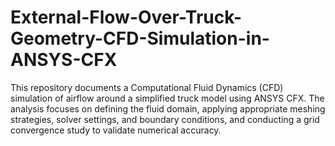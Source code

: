 # External-Flow-Over-Truck-Geometry-CFD-Simulation-in-ANSYS-CFX
This repository documents a Computational Fluid Dynamics (CFD) simulation of airflow around a simplified truck model using ANSYS CFX. The analysis focuses on defining the fluid domain, applying appropriate meshing strategies, solver settings, and boundary conditions, and conducting a grid convergence study to validate numerical accuracy.
